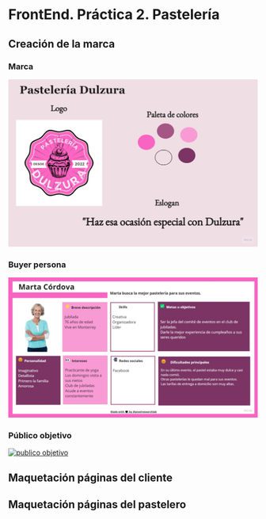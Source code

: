 # FrontEnd. Práctica 2. **Pastelería**

## Creación de la marca

### Marca
[![marca](https://github.com/mrodriguezh23/FrontEnd---Practica---2/blob/main/Marca.jpg "marca")](https://github.com/mrodriguezh23/FrontEnd---Practica---2/blob/main/Marca.jpg "marca")

### Buyer persona
[![buyer persona](https://github.com/mrodriguezh23/FrontEnd---Practica---2/blob/main/Buyer%20Persona.jpg "buyer persona")](https://github.com/mrodriguezh23/FrontEnd---Practica---2/blob/main/Buyer%20Persona.jpg "buyer persona")

### Público objetivo
[![publico objetivo](https://github.com/mrodriguezh23/FrontEnd---Practica---2/blob/main/P%C3%BAblico%20objetivo.jpg "publico objetivo")](https://github.com/mrodriguezh23/FrontEnd---Practica---2/blob/main/P%C3%BAblico%20objetivo.jpg "publico objetivo")

## Maquetación páginas del cliente

## Maquetación páginas del pastelero
